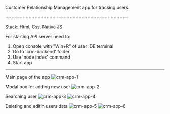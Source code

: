 Customer Relationship Management app for tracking users

==========================================

Stack:
Html, Css, Native JS

For starting API server need to:
1. Open console with "Win+R" of user IDE terminal
2. Go to 'crm-backend' folder 
3. Use 'node index' command
4. Start app
------------------------------------

Main page of the app
![crm-app-1](https://user-images.githubusercontent.com/67440883/185342415-c7c0a68e-a065-4c59-8719-9d06bd01ed36.png)

Modal box for adding new user
![crm-app-2](https://user-images.githubusercontent.com/67440883/185342422-acb159f5-cd21-49eb-995c-6962f7686183.png)

Searching user
![crm-app-3](https://user-images.githubusercontent.com/67440883/185342424-facecbb7-c316-4354-a492-3d4722eca947.png)
![crm-app-4](https://user-images.githubusercontent.com/67440883/185342427-37824262-09d1-4ff3-a47a-07e855a05962.png)

Deleting and editin users data
![crm-app-5](https://user-images.githubusercontent.com/67440883/185342432-d28b3d69-2b01-489a-bbab-f11f8e58cfbb.png)
![crm-app-6](https://user-images.githubusercontent.com/67440883/185342437-74c2f8c7-0cec-42fe-b44d-889e5851b2b8.png)

